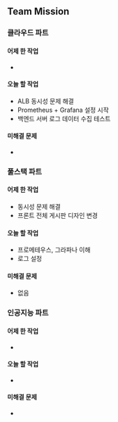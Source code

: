 ## Team Mission

### 클라우드 파트
#### 어제 한 작업
-

#### 오늘 할 작업
- ALB 동시성 문제 해결
- Prometheus + Grafana 설정 시작
- 백엔드 서버 로그 데이터 수집 테스트

#### 미해결 문제
- 

### 풀스택 파트
#### 어제 한 작업
- 동시성 문제 해결
- 프론트 전체 게시판 디자인 변경

#### 오늘 할 작업
- 프로메테우스, 그라파나 이해
- 로그 설정

#### 미해결 문제
- 없음

### 인공지능 파트
#### 어제 한 작업
-

#### 오늘 할 작업
-

#### 미해결 문제
-

